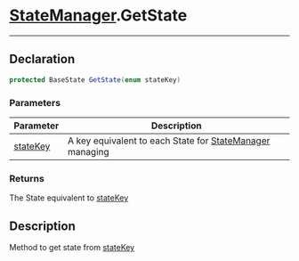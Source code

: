 # [StateManager](StateMachine.md##STATEMANAGER-INCLUDES).GetState
---
## Declaration
```csharp
protected BaseState GetState(enum stateKey)
```
### Parameters
|Parameter|Description|
|---|---|
|[stateKey](StateKey.md)|A key equivalent to each State for [StateManager](StateMachine.md##STATEMANAGER-INCLUDES) managing|
### Returns
The State equivalent to [stateKey](StateKey.md)
## Description
Method to get state from [stateKey](StateKey.md)

